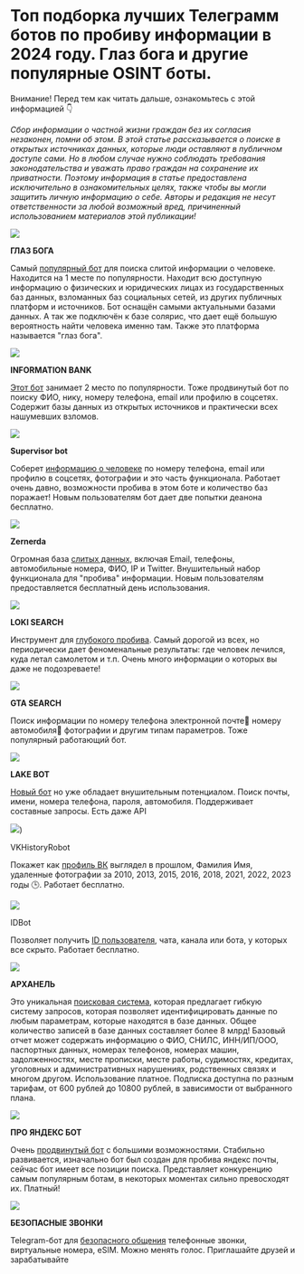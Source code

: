 # Топ подборка лучших Телеграмм ботов по пробиву информации в 2024 году. Глаз бога и другие популярные OSINT боты.

Внимание! Перед тем как читать дальше, ознакомьтесь с этой информацией 👇

_Сбор информации о частной жизни граждан без их согласия незаконен, помни об этом. В этой статье рассказывается о поиске в открытых источниках данных, которые люди оставляют в публичном доступе сами. Но в любом случае нужно соблюдать требования законодательства и уважать право граждан на сохранение их приватности. Поэтому информация в статье предоставлена исключительно в ознакомительных целях, также чтобы вы могли защитить личную информацию о себе. Авторы и редакция не несут ответственности за любой возможный вред, причиненный использованием материалов этой публикации!_

![](/images/1.webp)

**ГЛАЗ БОГА**

Самый [популярный бот](https://botprobiva.github.io/probivnomera/EyeofGod/) для поиска слитой информации о человеке. Находится на 1 месте по популярности. Находит всю доступную информацию о физических и юридических лицах из государственных баз данных, взломанных баз социальных сетей, из других публичных платформ и источников. Бот оснащён самыми актуальными базами данных. А так же подключён к базе солярис, что дает ещё большую вероятность найти человека именно там. Также это платформа называется "глаз бога".

![](/images/2.webp)

**INFORMATION BANK**

[Этот бот](https://botprobiva.github.io/probivnomera/usersbox/) занимает 2 место по популярности. Тоже продвинутый бот по поиску ФИО, нику, номеру телефона, email или профилю в соцсетях. Содержит базы данных из открытых источников и практически всех нашумевших взломов.

![](/images/3.webp)

**Supervisor bot**

Соберет [информацию о человеке](https://botprobiva.github.io/probivnomera/quick-osin/) по номеру телефона, email или профилю в соцсетях, фотографии и это часть функционала. Работает очень давно, возможности пробива в этом боте и количество баз поражает! Новым пользователям бот дает две попытки деанона бесплатно.

![](/images/4.webp)

**Zernerda**

Огромная база [слитых данных](https://botprobiva.github.io/probivnomera/zernerda/), включая Email, телефоны, автомобильные номера, ФИО, IP и Twitter. Внушительный набор функционала для "пробива" информации. Новым пользователям предоставляется бесплатный день использования.

![](/images/5.webp)

**LOKI SEARCH**

Инструмент для [глубокого пробива](https://botprobiva.github.io/probivnomera/leakedinfobot-3/). Самый дорогой из всех, но периодически дает феноменальные результаты: где человек лечился, куда летал самолетом и т.п. Очень много информации о которых вы даже не подозреваете!

![](/images/6.webp)

**GTA SEARCH**

Поиск информации по номеру телефона электронной почте📧 номеру автомобиля🚗 фотографии и другим типам параметров. Тоже популярный работающий бот.

![](/images/7.webp)

**LAKE BOT**

[Новый бот](https://botprobiva.github.io/probivnomera/LeakOSINT/) но уже обладает внушительным потенциалом. Поиск почты, имени, номера телефона, пароля, автомобиля. Поддерживает составные запросы. Есть даже API

![](/images/8.webp))

VKHistoryRobot

Покажет как [профиль ВК](https://vk.cc/cxAgbr) выглядел в прошлом, Фамилия Имя, удаленные фотографии за 2010, 2013, 2015, 2016, 2018, 2021, 2022, 2023 годы 🕒. Работает бесплатно.

![](https://img1.teletype.in/files/82/ff/82ffbc41-da88-45ea-b6f2-662211c687b3.jpeg)

IDBot

Позволяет получить [ID пользователя](https://vk.cc/cxAgfm), чата, канала или бота, у которых все скрыто. Работает бесплатно.

![](https://img4.teletype.in/files/33/7f/337fd4aa-dba3-4c6f-8b5e-5453fee8a6e1.jpeg)

**АРХАНЕЛЬ**

Это уникальная [поисковая система](https://vk.cc/cxAomA), которая предлагает гибкую систему запросов, которая позволяет идентифицировать данные по любым параметрам, которые находятся в базе данных. Общее количество записей в базе данных составляет более 8 млрд! Базовый отчет может содержать информацию о ФИО, СНИЛС, ИНН/ИП/ООО, паспортных данных, номерах телефонов, номерах машин, задолженностях, месте прописки, месте работы, судимостях, кредитах, уголовных и административных нарушениях, родственных связях и многом другом. Использование платное. Подписка доступна по разным тарифам, от 600 рублей до 10800 рублей, в зависимости от выбранного плана.

![](https://img2.teletype.in/files/1f/9c/1f9c65bb-311f-4d79-8935-b906ece72d52.jpeg)

**ПРО ЯНДЕКС БОТ**

Очень [продвинутый бот](https://vk.cc/cxAor8) с большими возможностями. Стабильно развивается, изначально бот был создан для пробива яндекс почты, сейчас бот имеет все позиции поиска. Представляет конкуренцию самым популярным ботам, в некоторых моментах сильно превосходят их. Платный!

![](https://img2.teletype.in/files/db/e0/dbe09c6c-1a96-41d0-8062-505ae93e6669.jpeg)

**БЕЗОПАСНЫЕ ЗВОНКИ**

Telegram-бот для [безопасного общения](https://vk.cc/cxAozj) телефонные звонки, виртуальные номера, eSIM. Можно менять голос. Приглашайте друзей и зарабатывайте
